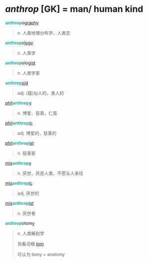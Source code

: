 # _anthrop_ [GK] = man/ human kind

<b style="color: #20B2AA;">anthrop</b>o[graphy](-graphy.md)
> n. 人类地理分布学，人类志

<b style="color: #20B2AA;">anthrop</b>o[logy](-logy.md)
> n. 人类学

<b style="color: #20B2AA;">anthrop</b>olog[ist](-ist.md)
> n. 人类学家

<b style="color: #20B2AA;">anthrop</b>[oid](-oid.md)
> adj. (猿)似人的，类人的

[phil](phil-.md)<b style="color: #20B2AA;">anthrop</b>[y](-y.2.md)
> n. 博爱，慈善，仁慈

[phil](phil-.md)<b style="color: #20B2AA;">anthrop</b>[ic](-ic.md)
> adj. 博爱的，慈善的

[phil](phil-.md)<b style="color: #20B2AA;">anthrop</b>[ist](-ist.md)
> n. 慈善家

[mis](mis-.md)<b style="color: #20B2AA;">anthrop</b>[y](-y.2.md)
> n. 厌世，厌恶人类，不愿与人来往

[mis](mis-.md)<b style="color: #20B2AA;">anthrop</b>[ic](-ic.md)
> adj. 厌世的

[mis](mis-.md)<b style="color: #20B2AA;">anthrop</b>[ist](-ist.md)
> n. 厌世者

<b style="color: #20B2AA;">anthrop</b>otom[y](-y.2.md)
> n. 人类解剖学
>
> 另看词根 [_tom_](_tom_.md)
>
> 可认为 tomy = anatomy